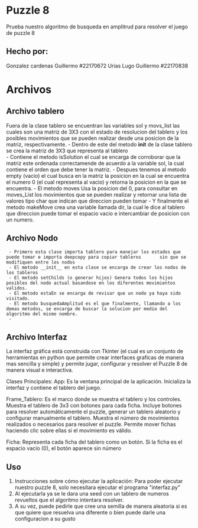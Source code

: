 
# Puzzle 8 

Prueba nuestro algoritmo de busqueda en amplitrud para resolver el juego de puzzle 8
## Hecho por:
Gonzalez cardenas Guillermo #22170672
Urias Lugo Guillermo #22170838

# Archivos
 ## Archivo tablero
 Fuera de la clase tablero se encuentran las variables sol y movs_list las cuales son una matriz de 3X3 con el estado de resolucion del tablero y los posibles movimientos que se pueden realizar desde una posicion de la matriz, respectivamente.
    - Dentro de este del metodo __init__ de la clase tablero se crea la matriz de 3X3 que representa al tablero  
    - Contiene el metodo isSolution el cual se encarga de corroborar que la matriz este ordenada correctamende de acuerdo a la variable sol, la cual contiene el orden que debe tener la matriz.
    - Despues tenemos al metodo empty (vacio) el cual busca en la matriz la posicion en la cual se encuentra el numero 0 (el cual representa al vacio) y retorna la posicion en la que se encuentra.
    - El metodo moves Usa la posicion del 0, para consultar en moves_List los movimientos que se pueden realizar y retornar una lista de valores tipo char que indican que direccion pueden tomar
    - Y finalmente el metodo makeMove crea una variable llamada dir, la cual le dice al tablero que direccion puede tomar el espacio vacio e intercambiar de posicion con un numero.
 ## Archivo Nodo
     - Primero esta clase importa tablero para manejar los estados que puede tomar e importa deepcopy para copiar tableros       sin que se modifiquen entre los nodos 
     - El metodo __init__ en esta clase se encarga de crear los nodos de los tableros 
     - El metodo setChilds (o generar hijos) Genera todos los hijos posibles del nodo actual basandose en los diferentes movimientos validos.
     - El metodo estaEn se encarga de revisar que un nodo ya haya sido visitado.
     - El metodo busquedaAmplitud es el que finalmente, llamando a los demas metodos, se encarga de buscar la solucion por medio del algoritmo del mismo nombre. 
     - 
 ## Archivo Interfaz 
  La interfaz gráfica está construida con Tkinter (el cual es un conjunto de herramientas en python que permite crear interfaces graficas de manera mas sencilla y simple) y permite jugar, configurar y resolver el Puzzle 8 de manera visual e interactiva.
  
  Clases Principales:
  App: Es la ventana principal de la aplicación. Inicializa la interfaz y contiene el tablero del juego.
  
  Frame_Tablero: Es el marco donde se muestra el tablero y los controles.
      Muestra el tablero de 3x3 con botones para cada ficha.
      Incluye botones para resolver automáticamente el puzzle, generar un tablero aleatorio y configurar manualmente el tablero.
      Muestra el número de movimientos realizados o necesarios para resolver el puzzle.
      Permite mover fichas haciendo clic sobre ellas si el movimiento es válido.
  
  Ficha: Representa cada ficha del tablero como un botón. Si la ficha es el espacio vacío (0), el botón aparece sin número
   
## Uso
1. Instrucciones sobre cómo ejecutar la aplicación:
    Para poder ejecutar nuestro puzzle 8, solo necesitara ejecutar el programa "interfaz.py"
2. Al ejecutarla ya se le dara una seed con un tablero de numeros revueltos que el algoritmo intentara resolver.
3. A su vez, puede pedirle que cree una semilla de manera aleatoria si es que quiere que resuelva una diferente o bien
   puede darle una configuracion a su gusto 





